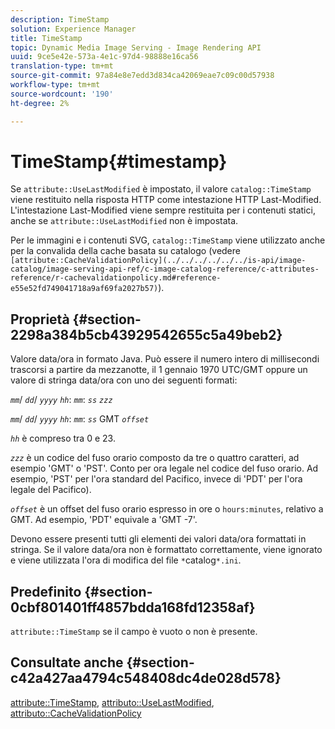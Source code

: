 ```yaml
---
description: TimeStamp
solution: Experience Manager
title: TimeStamp
topic: Dynamic Media Image Serving - Image Rendering API
uuid: 9ce5e42e-573a-4e1c-97d4-98888e16ca56
translation-type: tm+mt
source-git-commit: 97a84e8e7edd3d834ca42069eae7c09c00d57938
workflow-type: tm+mt
source-wordcount: '190'
ht-degree: 2%

---
```



# TimeStamp{#timestamp}

Se `attribute::UseLastModified` è impostato, il valore `catalog::TimeStamp` viene restituito nella risposta HTTP come intestazione HTTP Last-Modified. L&#39;intestazione Last-Modified viene sempre restituita per i contenuti statici, anche se `attribute::UseLastModified` non è impostata.

Per le immagini e i contenuti SVG, `catalog::TimeStamp` viene utilizzato anche per la convalida della cache basata su catalogo (vedere ` [attribute::CacheValidationPolicy](../../../../../../is-api/image-catalog/image-serving-api-ref/c-image-catalog-reference/c-attributes-reference/r-cachevalidationpolicy.md#reference-e55e52fd749041718a9af69fa2027b57)`).

## Proprietà {#section-2298a384b5cb43929542655c5a49beb2}

Valore data/ora in formato Java. Può essere il numero intero di millisecondi trascorsi a partire da mezzanotte, il 1 gennaio 1970 UTC/GMT oppure un valore di stringa data/ora con uno dei seguenti formati:

*`mm`*/  *`dd`*/  *`yyyy`* *`hh`*:  *`mm`*:  *`ss`* *`zzz`*

*`mm`*/  *`dd`*/  *`yyyy`* *`hh`*:  *`mm`*:  *`ss`* GMT  *`offset`*

*`hh`* è compreso tra 0 e 23.

*`zzz`* è un codice del fuso orario composto da tre o quattro caratteri, ad esempio &#39;GMT&#39; o &#39;PST&#39;. Conto per ora legale nel codice del fuso orario. Ad esempio, &#39;PST&#39; per l&#39;ora standard del Pacifico, invece di &#39;PDT&#39; per l&#39;ora legale del Pacifico).

*`offset`* è un offset del fuso orario espresso in ore o  `hours:minutes`, relativo a GMT. Ad esempio, &#39;PDT&#39; equivale a &#39;GMT -7&#39;.

Devono essere presenti tutti gli elementi dei valori data/ora formattati in stringa. Se il valore data/ora non è formattato correttamente, viene ignorato e viene utilizzata l&#39;ora di modifica del file `*`catalog`*.ini`.

## Predefinito {#section-0cbf801401ff4857bdda168fd12358af}

`attribute::TimeStamp` se il campo è vuoto o non è presente.

## Consultate anche {#section-c42a427aa4794c548408dc4de028d578}

[attribute::TimeStamp](../../../../../../is-api/image-catalog/image-serving-api-ref/c-image-catalog-reference/c-attributes-reference/r-timestamp.md#reference-4213c599a64942ee8cb9d80696b08296),  [attributo::UseLastModified](../../../../../../is-api/image-catalog/image-serving-api-ref/c-image-catalog-reference/c-attributes-reference/r-uselastmodified.md#reference-73ecc421e6864a38aec5a4775f06b8e8),  [attributo::CacheValidationPolicy](../../../../../../is-api/image-catalog/image-serving-api-ref/c-image-catalog-reference/c-attributes-reference/r-cachevalidationpolicy.md#reference-e55e52fd749041718a9af69fa2027b57)
